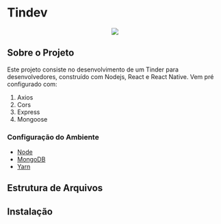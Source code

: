 # Tindev

<p align="center">
  <img src="https://user-images.githubusercontent.com/41811634/62624829-56da6980-b8fa-11e9-9b55-4a88cebc03c4.png">
</p>

## Sobre o Projeto
Este projeto consiste no desenvolvimento de um Tinder para desenvolvedores, construído com Nodejs, React e React Native. Vem pré configurado com:  

1. Axios
2. Cors
3. Express
4. Mongoose

### Configuração do Ambiente
* [Node](https://nodejs.org/en/)
* [MongoDB](https://www.mongodb.com/cloud/atlas)
* [Yarn](https://yarnpkg.com/pt-BR/)
  
## Estrutura de Arquivos

## Instalação




